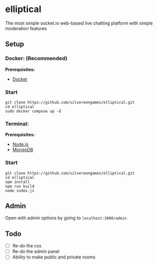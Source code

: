 # elliptical
The most simple socket.io web-based live chatting platform with simple moderation features

## Setup
### Docker: (Recommended)
**Prerequisites:**
- [Docker](https://docs.docker.com/engine/install/)
### Start
```
git clone https://github.com/silvereengames/elliptical.git
cd elliptical
sudo docker compose up -d
```
### Terminal:
**Prerequisites:**
- [Node.js](https://nodejs.org/)
- [MongoDB](https://www.mongodb.com/try/download/community-edition)
### Start
```
git clone https://github.com/silvereengames/elliptical.git
cd elliptical
npm install
npm run build
node index.js
```

## Admin
Open with admin options by going to `localhost:3000/admin`

## Todo
- [ ] Re-do the css
- [ ] Re-do the admin panel
- [ ] Ability to make public and private rooms